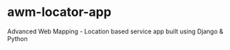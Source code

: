 # awm-locator-app
Advanced Web Mapping - Location based service app built using Django &amp; Python
